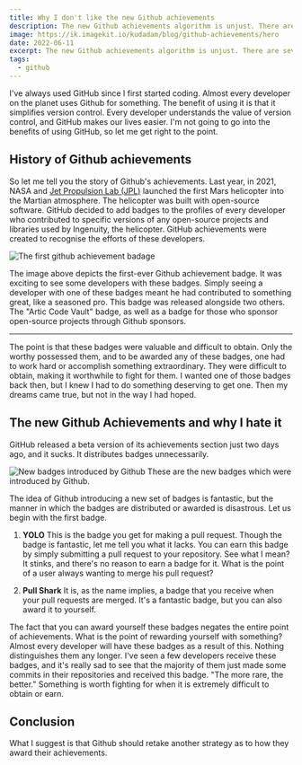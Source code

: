 ```yaml
---
title: Why I don't like the new Github achievements
description: The new Github achievements algorithm is unjust. There are several reasons why I believe it should be changed.
image: https://ik.imagekit.io/kudadam/blog/github-achievements/hero
date: 2022-06-11
excerpt: The new Github achievements algorithm is unjust. There are several reasons why I believe it should be changed
tags:
  - github
---
```


I've always used GitHub since I first started coding. Almost every developer on the planet uses Github for something. The benefit of using it is that it simplifies version control. Every developer understands the value of version control, and GitHub makes our lives easier. I'm not going to go into the benefits of using GitHub, so let me get right to the point.

## History of Github achievements

So let me tell you the story of Github's achievements.
Last year, in 2021, NASA and [Jet Propulsion Lab (JPL)](https://www.jpl.nasa.gov/) launched the first Mars helicopter into the Martian atmosphere. The helicopter was built with open-source software. GitHub decided to add badges to the profiles of every developer who contributed to specific versions of any open-source projects and libraries used by Ingenuity, the helicopter.
GitHub achievements were created to recognise the efforts of these developers.

![The first github achievement badage](https://github.blog/wp-content/uploads/2021/04/mars-achievement.png?w=150)

The image above depicts the first-ever Github achievement badge. It was exciting to see some developers with these badges. Simply seeing a developer with one of these badges meant he had contributed to something great, like a seasoned pro. This badge was released alongside two others.
The "Artic Code Vault" badge, as well as a badge for those who sponsor open-source projects through Github sponsors.

---

The point is that these badges were valuable and difficult to obtain. Only the worthy possessed them, and to be awarded any of these badges, one had to work hard or accomplish something extraordinary.
They were difficult to obtain, making it worthwhile to fight for them. I wanted one of those badges back then, but I knew I had to do something deserving to get one.
Then my dreams came true, but not in the way I had hoped.

## The new Github Achievements and why I hate it

GitHub released a beta version of its achievements section just two days ago, and it sucks. It distributes badges unnecessarily.

![New badges introduced by Github](https://i0.wp.com/user-images.githubusercontent.com/6895176/172876216-5252832d-7fab-4722-bdb2-71a5819481a6.png?ssl=1) These are the new badges which were introduced by Github.

The idea of Github introducing a new set of badges is fantastic, but the manner in which the badges are distributed or awarded is disastrous.
Let us begin with the first badge.

1. **YOLO**
   This is the badge you get for making a pull request. Though the badge is fantastic, let me tell you what it lacks. You can earn this badge by simply submitting a pull request to your repository. See what I mean? It stinks, and there's no reason to earn a badge for it. What is the point of a user always wanting to merge his pull request?

2. **Pull Shark**
   It is, as the name implies, a badge that you receive when your pull requests are merged. It's a fantastic badge, but you can also award it to yourself.

The fact that you can award yourself these badges negates the entire point of achievements. What is the point of rewarding yourself with something? Almost every developer will have these badges as a result of this. Nothing distinguishes them any longer. I've seen a few developers receive these badges, and it's really sad to see that the majority of them just made some commits in their repositories and received this badge. "The more rare, the better." Something is worth fighting for when it is extremely difficult to obtain or earn.

## Conclusion

What I suggest is that Github should retake another strategy as to how they award their achievements.
